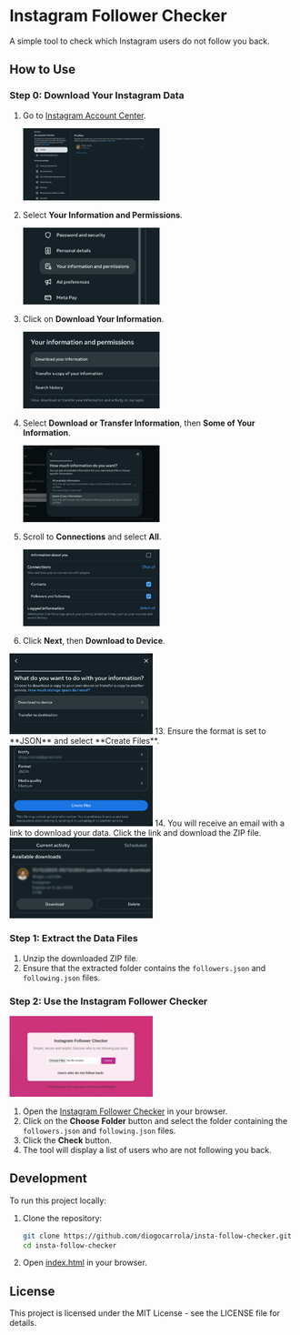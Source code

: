 # Instagram Follower Checker

A simple tool to check which Instagram users do not follow you back.

## How to Use

### Step 0: Download Your Instagram Data

1. Go to [Instagram Account Center](https://accountscenter.instagram.com/?theme=dark&entry_point=app_settings).

   <img src="images/step0-1.png" alt="Step 0.1" style="width: 50%; height: auto;">
3. Select **Your Information and Permissions**.

   <img src="images/step0-2.png" alt="Step 0.2" style="width: 50%; height: auto;">
5. Click on **Download Your Information**.

   <img src="images/step0-3.png" alt="Step 0.3" style="width: 50%; height: auto;">
7. Select **Download or Transfer Information**, then **Some of Your Information**.

   <img src="images/step0-4.png" alt="Step 0.4" style="width: 50%; height: auto;">
9. Scroll to **Connections** and select **All**.

   <img src="images/step0-5.png" alt="Step 0.5" style="width: 50%; height: auto;">
11. Click **Next**, then **Download to Device**.

   <img src="images/step0-6.png" alt="Step 0.6" style="width: 50%; height: auto;">
13. Ensure the format is set to **JSON** and select **Create Files**.
   
   <img src="images/step0-7.png" alt="Step 0.7" style="width: 50%; height: auto;">
14. You will receive an email with a link to download your data. Click the link and download the ZIP file.
   
   <img src="images/step0-8.png" alt="Step 0.8" style="width: 50%; height: auto;">

### Step 1: Extract the Data Files

1. Unzip the downloaded ZIP file.
2. Ensure that the extracted folder contains the `followers.json` and `following.json` files.

### Step 2: Use the Instagram Follower Checker

<img src="images/insta-check.png" alt="Instagram Follower Checker Results" style="width: 50%; height: auto;">

1. Open the [Instagram Follower Checker](https://diogocarrola.github.io/insta-follow-checker) in your browser.
2. Click on the **Choose Folder** button and select the folder containing the `followers.json` and `following.json` files.
3. Click the **Check** button.
4. The tool will display a list of users who are not following you back.

## Development

To run this project locally:

1. Clone the repository:
    ```bash
    git clone https://github.com/diogocarrola/insta-follow-checker.git
    cd insta-follow-checker
    ```

2. Open [index.html](http://_vscodecontentref_/2) in your browser.

## License

This project is licensed under the MIT License - see the LICENSE file for details.

